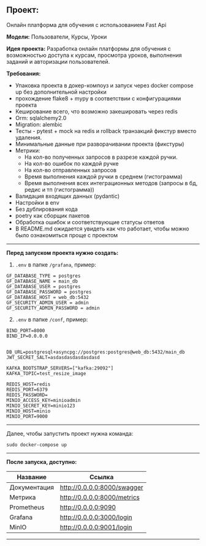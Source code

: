 ## Проект:
Онлайн платформа для обучения с использованием Fast Api

**Модели:** Пользователи, Курсы, Уроки

**Идея проекта:** Разработка онлайн платформы для обучения с возможностью доступа к курсам, просмотра уроков, выполнения заданий и авторизации пользователей.

**Требования:**
- Упаковка проекта в докер-компоуз и запуск через docker compose up без дополнительной настройки
- прохождение flake8 + mypy в соответствии с конфигурациями проекта
- Кеширование всего, что возможно закешировать через redis
- Orm:  sqlalchemy2.0
- Migration: alembic
- Тесты - pytest + mock на redis и rollback транзакций фикстур вместо удаления.
- Минимальные данные при разворачивании проекта (фикстуры)
- Метрики: 
  - На кол-во полученных запросов в разрезе каждой ручки.
  - На кол-во ошибок по каждой ручке
  - На кол-во отправленных запросов
  - Время выполнения каждой ручки в среднем (гистограмма)
  - Время выполнения всех интеграционных методов (запросы в бд, редис и тп (гистограмма))
- Валидация входящих данных (pydantic)
- Настройки в env
- Без дублирования кода
- poetry как сборщик пакетов
- Обработка ошибок и соответствующие статусы ответов
- В README.md ожидается увидеть как что работает, чтобы можно было ознакомиться проще с проектом
___
**Перед запуском проекта нужно создать:**
1. `.env` в папке `/grafana`, пример:
```
GF_DATABASE_TYPE = postgres
GF_DATABASE_NAME = main_db
GF_DATABASE_USER = postgres
GF_DATABASE_PASSWORD = postgres
GF_DATABASE_HOST = web_db:5432
GF_SECURITY_ADMIN_USER = admin
GF_SECURITY_ADMIN_PASSWORD = admin
```
2. `.env` в папке `/conf`, пример:
```
BIND_PORT=8000
BIND_IP=0.0.0.0


DB_URL=postgresql+asyncpg://postgres:postgres@web_db:5432/main_db
JWT_SECRET_SALT=asdasdasdasdasdasd

KAFKA_BOOTSTRAP_SERVERS=["kafka:29092"]
KAFKA_TOPIC=test_resize_image

REDIS_HOST=redis
REDIS_PORT=6379
REDIS_PASSWORD=
MINIO_ACCESS_KEY=minioadmin
MINIO_SECRET_KEY=minio123
MINIO_HOST=minio
MINIO_PORT=9000
```
___
Далее, чтобы запустить проект нужна команда:
```
sudo docker-compose up
```
___
**После запуска, доступно:**

|Название     |Ссылка  |
|-------------|-----|
|Документация | http://0.0.0.0:8000/swagger|
|Метрика      | http://0.0.0.0:8000/metrics|
|Prometheus   | http://0.0.0.0:9090|
|Grafana      | http://0.0.0.0:3000/login|
|MinIO        | http://0.0.0.0:9001/login|

___